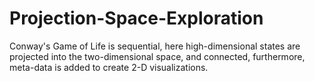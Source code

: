 # Projection-Space-Exploration
Conway's Game of Life is sequential, here high-dimensional states are projected into the two-dimensional space, and connected, furthermore, meta-data is added to create 2-D visualizations.
